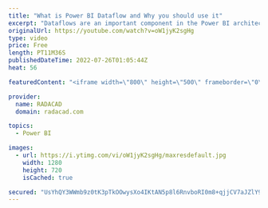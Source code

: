 ```yaml
---
title: "What is Power BI Dataflow and Why you should use it"
excerpt: "Dataflows are an important component in the Power BI architecture. Using them can enhance the development and maintenance of your Power BI solution significantly. However, there are many Power BI implementations that are not using this functionality, even though it is already more than three years passed"
originalUrl: https://youtube.com/watch?v=oW1jyK2sgHg
type: video
price: Free
length: PT11M36S
publishedDateTime: 2022-07-26T01:05:44Z
heat: 56

featuredContent: "<iframe width=\"800\" height=\"500\" frameborder=\"0\" src=\"https://www.youtube.com/embed/oW1jyK2sgHg\" allow=\"accelerometer; autoplay; encrypted-media; gyroscope; picture-in-picture\" allowfullscreen></iframe>"

provider:
  name: RADACAD
  domain: radacad.com

topics:
  - Power BI

images:
  - url: https://i.ytimg.com/vi/oW1jyK2sgHg/maxresdefault.jpg
    width: 1280
    height: 720
    isCached: true

secured: "UsYhQY3WWmb9z0tK3pTkOOwysXo4IKtAN5p8l6RnvboRI0m8+qjjCV7aJZlY9qHQyjHn/G1QBTF4woTMPFkKuZhUj9I0mhuvrGi0BtdYyxb41uRgxttcjHjcCAWZfu971ffTn8oUzOMLskUbXxvKTFT2nTGhaMAb5ZUBUS/z+QVVPjsdusYwpLf4kpBgff+hIjGI1xUIEs+kecvVZisDaDzeQ+EyhOgO3RH3BZmEBkG5pK70CO+CVWTKUjp6s36oW7nEqTsYZJkK+/0glGw18TmtKM6UN13c1qdJAl+4Gr3X93YwT/s6YxMlRM0AX72T0W8ECSqhXJnLZEWl8ZwAtkhTyXJf2Mgjywv3M1MOP8WbFm0NZjqnARnpOsY4mLHSGfNzJ/FNpq8TNdsTqCZDtpAQWTlbBpaQ9sczNdQRBCo=;7cVr5gFIWOrH1Gz1pggs+g=="
---
```


